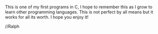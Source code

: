 This is one of my first programs in C, I hope to remember this as I grow to learn other programming languages. This is not perfect by all means but it works for all its worth. I hope you enjoy it!

//Ralph
